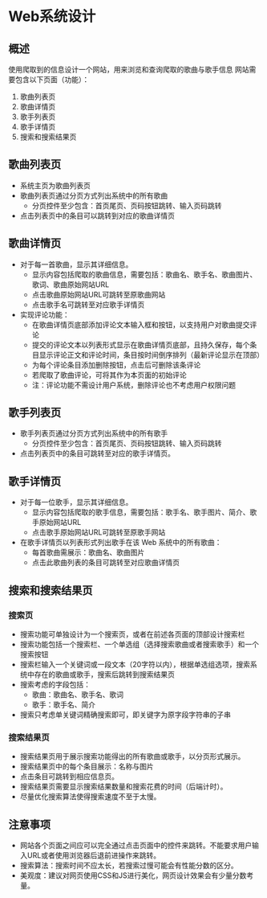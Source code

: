 # Web系统设计

## 概述

使用爬取到的信息设计一个网站，用来浏览和查询爬取的歌曲与歌手信息
网站需要包含以下页面（功能）：

1. 歌曲列表页
2. 歌曲详情页
3. 歌手列表页
4. 歌手详情页
5. 搜索和搜索结果页

## 歌曲列表页

* 系统主页为歌曲列表页
* 歌曲列表页通过分页方式列出系统中的所有歌曲
    * 分页控件至少包含：首页尾页、页码按钮跳转、输入页码跳转
* 点击列表页中的条目可以跳转到对应的歌曲详情页

## 歌曲详情页

* 对于每一首歌曲，显示其详细信息。
    * 显示内容包括爬取的歌曲信息，需要包括：歌曲名、歌手名、歌曲图片、歌词、歌曲原始网站URL
    * 点击歌曲原始网站URL可跳转至原歌曲网站
    * 点击歌手名可跳转至对应歌手详情页
* 实现评论功能：
    * 在歌曲详情页底部添加评论文本输入框和按钮，以支持用户对歌曲提交评论
    * 提交的评论文本以列表形式显示在歌曲详情页底部，且持久保存，每个条目显示评论正文和评论时间，条目按时间倒序排列（最新评论显示在顶部）
    * 为每个评论条目添加删除按钮，点击后可删除该条评论
    * 若爬取了歌曲评论，可将其作为本页面的初始评论
    * 注：评论功能不需设计用户系统，删除评论也不考虑用户权限问题

## 歌手列表页

* 歌手列表页通过分页方式列出系统中的所有歌手
    * 分页控件至少包含：首页尾页、页码按钮跳转、输入页码跳转
* 点击列表页中的条目可跳转至对应的歌手详情页。

## 歌手详情页

* 对于每一位歌手，显示其详细信息。
    * 显示内容包括爬取的歌手信息，需要包括：歌手名、歌手图片、简介、歌手原始网站URL
    * 点击歌手原始网站URL可跳转至原歌手网站
* 在歌手详情页以列表形式列出歌手在该 Web 系统中的所有歌曲：
    * 每首歌曲需展示：歌曲名、歌曲图片
    * 点击此歌曲列表的条目可跳转至对应歌曲详情页

## 搜索和搜索结果页

### 搜索页

* 搜索功能可单独设计为一个搜索页，或者在前述各页面的顶部设计搜索栏
* 搜索功能包括一个搜索栏、一个单选组（选择搜索歌曲或者搜索歌手）和一个搜索按钮
* 搜索栏输入一个关键词或一段文本（20字符以内），根据单选组选项，搜索系统中存在的歌曲或歌手，搜索后跳转到搜索结果页
* 搜索考虑的字段包括：
    * 歌曲：歌曲名、歌手名、歌词
    * 歌手：歌手名、简介
* 搜索只考虑单关键词精确搜索即可，即关键字为原字段字符串的子串

### 搜索结果页

* 搜索结果页用于展示搜索功能得出的所有歌曲或歌手，以分页形式展示。
* 搜索结果页中的每个条目展示：名称与图片
* 点击条目可跳转到相应信息页。
* 搜索结果页需要显示搜索结果数量和搜索花费的时间（后端计时）。
* 尽量优化搜索算法使得搜索速度不至于太慢。

## 注意事项

* 网站各个页面之间应可以完全通过点击页面中的控件来跳转。不能要求用户输入URL或者使用浏览器后退前进操作来跳转。
* 搜索算法：搜索时间不应太长，若搜索过慢可能会有性能分数的区分。
* 美观度：建议对网页使用CSS和JS进行美化，网页设计效果会有少量分数考量。
